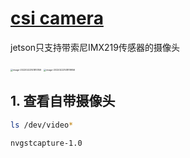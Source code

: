 #  [csi camera](https://www.jetsonhacks.com/2019/04/02/jetson-nano-raspberry-pi-camera/)

jetson只支持带索尼IMX219传感器的摄像头

<img src="https://raw.githubusercontent.com/yin-qiyu/picbed/master/img/image-20220222141810159.png" alt="image-20220222141810159" style="zoom:25%;" />

<img src="https://raw.githubusercontent.com/yin-qiyu/picbed/master/img/image-20220222141819956.png" alt="image-20220222141819956" style="zoom:25%;" />

## 1. 查看自带摄像头

```bash
ls /dev/video*
```

```ba
nvgstcapture-1.0
```



